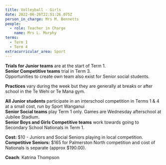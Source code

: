 ```yaml
---
title: Volleyball - Girls
date: 2022-06-26T22:51:26.075Z
person_in_charge: Mrs M. Bennetts
people:
  - role: Teacher in Charge
    name: Mrs L. Murphy
terms:
  - Term 1
  - Term 4
extracurricular_area: Sport
---
```

**Trials for Junior teams** are at the start of Term 1.  
**Senior Competitive teams** trial in Term 3.  
Opportunities to create own team also exist for Senior social students.

**Practices** vary during the week but they are generally at breaks or after school in the Te Wehi or Te Mana gym.

**All Junior students** participate in an interschool competition in Terms 1 & 4 at a small cost, run by Sport Wanganui  
**Senior Social teams** play Term 1 only. Games are Wednesday afterschool at Jubilee Stadium.  
**Senior Boys and Girls Competitive teams** work towards going to Secondary School Nationals in Term 1. 

**Cost:** $10 - Juniors and Social Seniors playing in local competition.  
**Competitive Seniors:** $165 for Palmerston North competition and cost of Nationals is separate (approx $190.00).

**Coach**: Katrina Thompson
